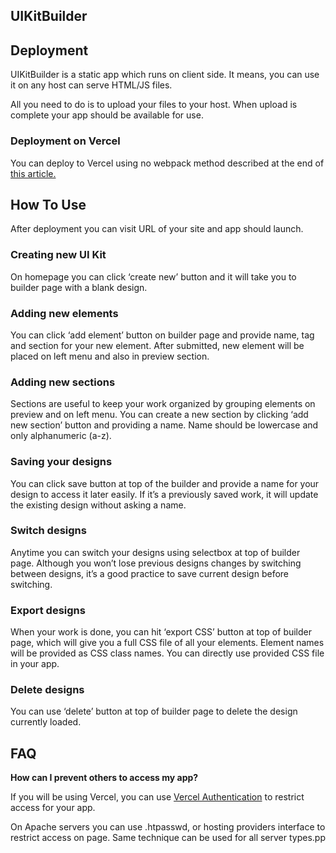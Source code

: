 ## UIKitBuilder

## Deployment

UIKitBuilder is a static app which runs on client side. It means, you can use it on any host can serve HTML/JS files.

All you need to do is to upload your files to your host. When upload is complete your app should be available for use.

### Deployment on Vercel

You can deploy to Vercel using no webpack method described at the end of [this article.](https://stefankudla.com/posts/how-to-deploy-a-static-html-css-and-javascript-website-to-vercel)

## How To Use

After deployment you can visit URL of your site and app should launch.

### Creating new UI Kit

On homepage you can click ‘create new’ button and it will take you to builder page with a blank design.

### Adding new elements

You can click ‘add element’ button on builder page and provide name, tag and section for your new element. After submitted, new element will be placed on left menu and also in preview section.

### Adding new sections

Sections are useful to keep your work organized by grouping elements on preview and on left menu. You can create a new section by clicking ‘add new section’ button and providing a name. Name should be lowercase and only alphanumeric (a-z).

### Saving your designs

You can click save button at top of the builder and provide a name for your design to access it later easily. If it’s a previously saved work, it will update the existing design without asking a name.

### Switch designs

Anytime you can switch your designs using selectbox at top of builder page. Although you won’t lose previous designs changes by switching between designs, it’s a good practice to save current design before switching.

### Export designs

When your work is done, you can hit ‘export CSS’ button at top of builder page, which will give you a full CSS file of all your elements. Element names will be provided as CSS class names. You can directly use provided CSS file in your app.

### Delete designs

You can use ‘delete’ button at top of builder page to delete the design currently loaded.

## FAQ

**How can I prevent others to access my app?**

If you will be using Vercel, you can use [Vercel Authentication](https://vercel.com/docs/security/deployment-protection#vercel-authentication) to restrict access for your app.

On Apache servers you can use .htpasswd, or hosting providers interface to restrict access on page. Same technique can be used for all server types.pp